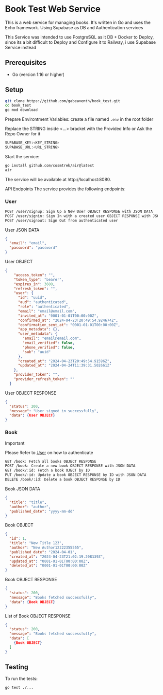 # Book Test Web Service

This is a web service for managing books. It's written in Go and uses the Echo framework. Using Supabase as DB and Authentication services

This Service was intended to use PostgreSQL as it DB + Docker to Deploy, since its a bit difficult to Deploy and Configure it to Railway, i use Supabase Service instead

## Prerequisites

- Go (version 1.16 or higher)

## Setup

```sh
git clone https://github.com/gabeaventh/book_test.git
cd book_test
go mod download
```

Prepare Environtment Variables:
create a file named `.env` in the root folder

Replace the STRING inside <...> bracket with the Provided Info
or Ask the Repo Owner for it

```sh
SUPABASE_KEY:<KEY_STRING>
SUPABASE_URL:<URL_STRING>
```

Start the service:
```sh
go install github.com/cosmtrek/air@latest
air
```
The service will be available at http://localhost:8080.

API Endpoints
The service provides the following endpoints:

### User ###
```sh
POST /user/signup: Sign Up a New User OBJECT RESPONSE with JSON DATA
POST /user/signin: Sign In with a created user OBJECT RESPONSE with JSON DATA
POST /user/signout: Sign Out from authenticated user
```

User JSON DATA
```JSON
{
  "email": "email",
  "password": "password"
}
```
User OBJECT
```JSON
{
    "access_token": "",
    "token_type": "bearer",
    "expires_in": 3600,
    "refresh_token": "",
    "user": {
      "id": "uuid",
      "aud": "authenticated",
      "role": "authenticated",
      "email": "email@email.com",
      "invited_at": "0001-01-01T00:00:00Z",
      "confirmed_at": "2024-04-23T20:49:54.924674Z",
      "confirmation_sent_at": "0001-01-01T00:00:00Z",
      "app_metadata": {},
      "user_metadata": {
        "email": "email@email.com",
        "email_verified": false,
        "phone_verified": false,
        "sub": "uuid"
      },
      "created_at": "2024-04-23T20:49:54.91596Z",
      "updated_at": "2024-04-24T11:39:31.502661Z"
    },
    "provider_token": "",
    "provider_refresh_token": ""
  }
```

User OBJECT RESPONSE
```JSON
{
  "status": 200,
  "message": "User signed in successfully",
  "data": {User OBJECT}
}
```


### Book
> [!IMPORTANT]
Please Refer to [User](#user "Goto user") on how to authenticate
```sh
GET /book: Fetch all books OBJECT RESPONSE
POST /book: Create a new book OBJECT RESPONSE with JSON DATA
GET /book/:id: Fetch a book OJECT by ID
PUT /book/:id: Update a book OBJECT RESPONSE by ID with JSON DATA
DELETE /book/:id: Delete a book OBJECT RESPONSE by ID
```

Book JSON DATA
```JSON
{
  "title": "title",
  "author": "author",
  "published_date": "yyyy-mm-dd"
}
```

Book OBJECT
```JSON
{
  "id": 1,
  "title": "New Title 123",
  "author": "New Author12222355555",
  "published_date": "2024-04-01",
  "created_at": "2024-04-23T21:02:19.208139Z",
  "updated_at": "0001-01-01T00:00:00Z",
  "deleted_at": "0001-01-01T00:00:00Z"
}
```

Book OBJECT RESPONSE
```JSON
{
  "status": 200,
  "message": "Books fetched successfully",
  "data": {Book OBJECT}
}
```

List of Book OBJECT RESPONSE
```JSON
{
  "status": 200,
  "message": "Books fetched successfully",
  "data": [
    {Book OBJECT}
  ]
}
```

## Testing
To run the tests:

```sh
go test ./...
```